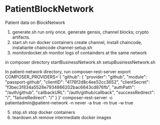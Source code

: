 # PatientBlockNetwork
Patient data on BlockNetwork

1. generate.sh  run only once.  generate gensis, channel blocks; crypto artifacts.
2. start.sh     run docker containers
     create channel, install chaincode, instatiante chaincode
       channel-setup.sh
3. monitordocker.sh     monitor logs of containders at the same network

in composer directory
startBusinessNetwork.sh
setupBusinessNetwork.sh

In patient-network directory, run composer-rest-server
export COMPOSER_PROVIDERS='{
  "github": {
    "provider": "github",
    "module": "passport-github",
    "clientID": "4176f2d8c4ee52cc3652",
    "clientSecret": "f3bec3f834a5528e7934866202bac6643cd876fb",
    "authPath": "/auth/github",
    "callbackURL": "/auth/github/callback",
    "successRedirect": "/",
    "failureRedirect": "/"
  }
}'
composer-rest-server -c patientadmin@patient-network -n never -a true -m true -w true



5. stop.sh      stop docker containers
6. teardown.sh  remove intermediate docker images






